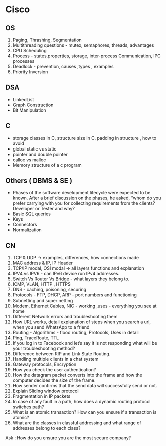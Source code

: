 
# Cisco

## OS

1. Paging, Thrashing, Segmentation
2. Multithreading questions - mutex, semaphores, threads, advantages
3. CPU Scheduling
4. Process - states,properties, storage, inter-process Communication, IPC processes
5. Deadlock - prevention, causes ,types , examples
6. Priority Inversion

## DSA

* LinkedList
* Graph Construction
* Bit Manipulation

## C

* storage classes in C, structure size in C, padding in structure , how to avoid
* global static vs static
* pointer and double pointer
* calloc vs malloc
* Memory structure of a c program

## Others ( DBMS & SE )

* Phases of the software development lifecycle were expected to be known. After a brief discussion on the phases, he asked, “whom do you prefer carrying with you for collecting requirements from the clients? Developer or Tester and why?
* Basic SQL queries
* Keys
* Connectors
* Normalization

## CN

1. TCP & UDP -> examples, differences, how connections made
2. MAC address & IP, IP Header
3. TCP/IP modal, OSI modal -> all layers functions and explanation
4. IPV4 vs IPV6 - can IPv6 device run IPv4 addresses.
5. Switch Vs Router Vs Bridge - what layers they belong to.
6. ICMP, VLAN, HTTP , HTTPS
7. DNS - caching, poisoning, securing
8. Protocols - FTP, DHCP, ARP - port numbers and functioning
9. Subnetting and super netting
10. Modem, Ethernet Cables, NIC - working ,uses - everything you see at home
11. Different Network errors and troubleshooting them
12. How URL works, detail explanation of steps when you search a url, when you send WhatsApp to a friend
13. Routing  - Algorithms - flood routing, Protocols, Uses in detail
14. Ping, TraceRoute, TTL
15. If you log in to Facebook and let’s say it is not responding what will be your troubleshooting method?
16. Difference between RIP and Link State Routing.
17. Handling multiple clients in a chat system
18. Gateway protocols, Encryption
19. How you check the user authentication?
20. How the datagram packet converts into the frame and how the computer decides the size of the frame.
21. How sender confirms that the send data will successfully send or not.
22. Explain Sliding window protocol
23. Fragmentation in IP packets
24. In case of any fault in a path, how does a dynamic routing protocol switches path?
25. What is an atomic transaction? How can you ensure if a transaction is atomic?
26. What are the classes in classful addressing and what range of addresses belong to each class?

Ask :
How do you ensure you are the most secure company?
